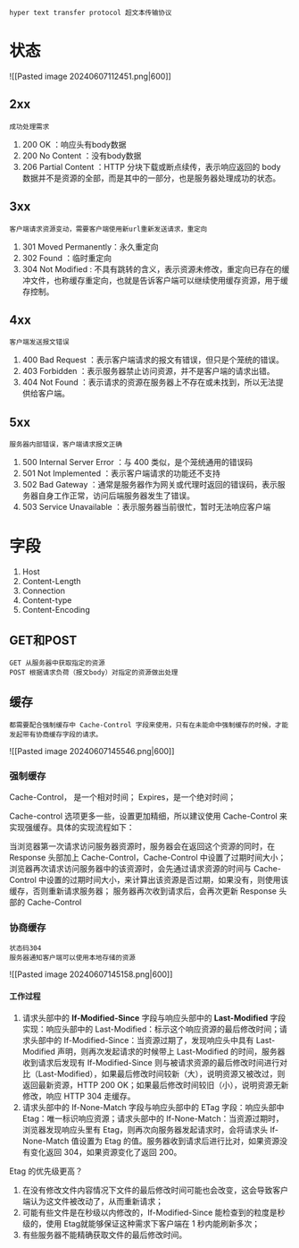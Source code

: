 	hyper text transfer protocol 超文本传输协议

# 状态
![[Pasted image 20240607112451.png|600]]

## 2xx
	成功处理需求

1. 200 OK                    ：响应头有body数据
2. 200 No Content      ：没有body数据
3. 206 Partial Content ：HTTP 分块下载或断点续传，表示响应返回的 body 数据并不是资源的全部，而是其中的一部分，也是服务器处理成功的状态。

## 3xx
	客户端请求资源变动，需要客户端使用新url重新发送请求，重定向

1. 301 Moved Permanently：永久重定向
2. 302 Found                      ：临时重定向
3. 304 Not Modified           :  不具有跳转的含义，表示资源未修改，重定向已存在的缓冲文件，也称缓存重定向，也就是告诉客户端可以继续使用缓存资源，用于缓存控制。

## 4xx
	客户端发送报文错误

1. 400 Bad Request              ：表示客户端请求的报文有错误，但只是个笼统的错误。
2. 403 Forbidden                 ：表示服务器禁止访问资源，并不是客户端的请求出错。
3. 404 Not Found                ：表示请求的资源在服务器上不存在或未找到，所以无法提供给客户端。

## 5xx
	服务器内部错误，客户端请求报文正确

1. 500 Internal Server Error     ：与 400 类似，是个笼统通用的错误码
2. 501 Not Implemented         ：表示客户端请求的功能还不支持
3. 502 Bad Gateway                ：通常是服务器作为网关或代理时返回的错误码，表示服务器自身工作正常，访问后端服务器发生了错误。
4. 503 Service Unavailable      ：表示服务器当前很忙，暂时无法响应客户端

# 字段

1. Host
2. Content-Length
3. Connection
4. Content-type
5. Content-Encoding

## GET和POST
	GET 从服务器中获取指定的资源
	POST 根据请求负荷（报文body）对指定的资源做出处理
## 缓存
	都需要配合强制缓存中 Cache-Control 字段来使用，只有在未能命中强制缓存的时候，才能发起带有协商缓存字段的请求。
	
![[Pasted image 20240607145546.png|600]]
### 强制缓存


Cache-Control， 是一个相对时间；
Expires，是一个绝对时间；

Cache-control 选项更多一些，设置更加精细，所以建议使用 Cache-Control 来实现强缓存。具体的实现流程如下：

当浏览器第一次请求访问服务器资源时，服务器会在返回这个资源的同时，在 Response 头部加上 Cache-Control，Cache-Control 中设置了过期时间大小；
浏览器再次请求访问服务器中的该资源时，会先通过请求资源的时间与 Cache-Control 中设置的过期时间大小，来计算出该资源是否过期，如果没有，则使用该缓存，否则重新请求服务器；
服务器再次收到请求后，会再次更新 Response 头部的 Cache-Control


### 协商缓存
	状态码304
	服务器通知客户端可以使用本地存储的资源

![[Pasted image 20240607145158.png|600]]
#### 工作过程

1. 请求头部中的 **If-Modified-Since** 字段与响应头部中的 **Last-Modified** 字段实现：响应头部中的 Last-Modified：标示这个响应资源的最后修改时间；请求头部中的 If-Modified-Since：当资源过期了，发现响应头中具有 Last-Modified 声明，则再次发起请求的时候带上 Last-Modified 的时间，服务器收到请求后发现有 If-Modified-Since 则与被请求资源的最后修改时间进行对比（Last-Modified），如果最后修改时间较新（大），说明资源又被改过，则返回最新资源，HTTP 200 OK；如果最后修改时间较旧（小），说明资源无新修改，响应 HTTP 304 走缓存。
2. 请求头部中的 If-None-Match 字段与响应头部中的 ETag 字段：响应头部中 Etag：唯一标识响应资源；请求头部中的 If-None-Match：当资源过期时，浏览器发现响应头里有 Etag，则再次向服务器发起请求时，会将请求头 If-None-Match 值设置为 Etag 的值。服务器收到请求后进行比对，如果资源没有变化返回 304，如果资源变化了返回 200。

 Etag 的优先级更高？
1. 在没有修改文件内容情况下文件的最后修改时间可能也会改变，这会导致客户端认为这文件被改动了，从而重新请求；
2. 可能有些文件是在秒级以内修改的，If-Modified-Since 能检查到的粒度是秒级的，使用 Etag就能够保证这种需求下客户端在 1 秒内能刷新多次；
3. 有些服务器不能精确获取文件的最后修改时间。